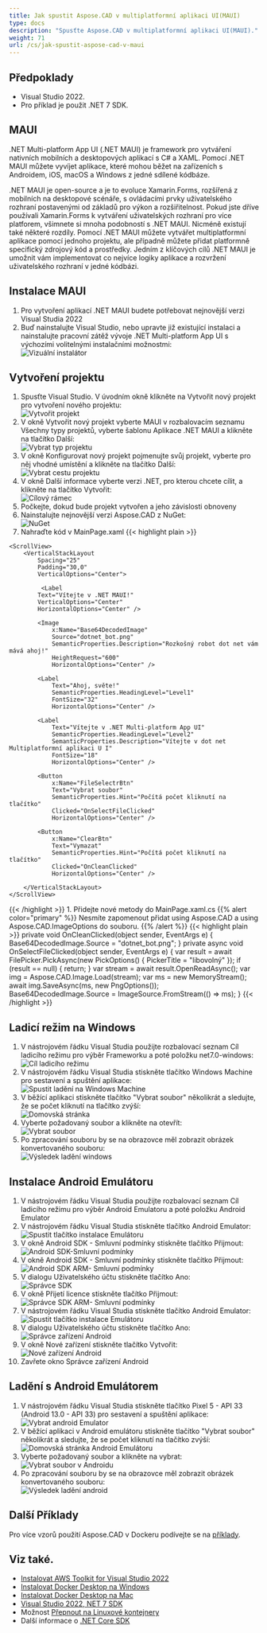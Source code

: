 ```yaml
---
title: Jak spustit Aspose.CAD v multiplatformní aplikaci UI(MAUI)
type: docs
description: "Spusťte Aspose.CAD v multiplatformní aplikaci UI(MAUI)."
weight: 71
url: /cs/jak-spustit-aspose-cad-v-maui
---
```


## Předpoklady
- Visual Studio 2022.
- Pro příklad je použit .NET 7 SDK.


## MAUI

.NET Multi-platform App UI (.NET MAUI) je framework pro vytváření nativních mobilních a desktopových aplikací s C# a XAML.
Pomocí .NET MAUI můžete vyvíjet aplikace, které mohou běžet na zařízeních s Androidem, iOS, macOS a Windows z jedné sdílené kódbáze.

.NET MAUI je open-source a je to evoluce Xamarin.Forms, rozšířená z mobilních na desktopové scénáře, s ovládacími prvky uživatelského rozhraní postavenými od základů pro výkon a rozšiřitelnost.
Pokud jste dříve používali Xamarin.Forms k vytváření uživatelských rozhraní pro více platforem, všimnete si mnoha podobností s .NET MAUI.
Nicméně existují také některé rozdíly.
Pomocí .NET MAUI můžete vytvářet multiplatformní aplikace pomocí jednoho projektu, ale případně můžete přidat platformně specifický zdrojový kód a prostředky.
Jedním z klíčových cílů .NET MAUI je umožnit vám implementovat co nejvíce logiky aplikace a rozvržení uživatelského rozhraní v jedné kódbázi.

## Instalace MAUI

1. Pro vytvoření aplikací .NET MAUI budete potřebovat nejnovější verzi Visual Studia 2022
1. Buď nainstalujte Visual Studio, nebo upravte již existující instalaci a nainstalujte pracovní zátěž vývoje .NET Multi-platform App UI s výchozími volitelnými instalačními možnostmi:<br>
![Vizuální instalátor](visual-installer.png)


## Vytvoření projektu

1. Spusťte Visual Studio. V úvodním okně klikněte na Vytvořit nový projekt pro vytvoření nového projektu:<br>
![Vytvořit projekt](create-project.png)<br>
1. V okně Vytvořit nový projekt vyberte MAUI v rozbalovacím seznamu Všechny typy projektů, vyberte šablonu Aplikace .NET MAUI a klikněte na tlačítko Další:<br>
![Vybrat typ projektu](select-project.png)<br>
1. V okně Konfigurovat nový projekt pojmenujte svůj projekt, vyberte pro něj vhodné umístění a klikněte na tlačítko Další:<br>
![Vybrat cestu projektu](select-project-path.png)<br>
1. V okně Další informace vyberte verzi .NET, pro kterou chcete cílit, a klikněte na tlačítko Vytvořit:<br>
![Cílový rámec](select-framework.png)<br>
1. Počkejte, dokud bude projekt vytvořen a jeho závislosti obnoveny
1. Nainstalujte nejnovější verzi Aspose.CAD z NuGet:<br>
![NuGet](nuget.png)<br>
1. Nahraďte kód v MainPage.xaml
{{< highlight plain >}}
<?xml version="1.0" encoding="utf-8" ?>
<ContentPage xmlns="http://schemas.microsoft.com/dotnet/2021/maui"
             xmlns:x="http://schemas.microsoft.com/winfx/2009/xaml"
             x:Class="MauiApp1.MainPage">

    <ScrollView>
        <VerticalStackLayout
            Spacing="25"
            Padding="30,0"
            VerticalOptions="Center">

             <Label 
            Text="Vítejte v .NET MAUI!"
            VerticalOptions="Center" 
            HorizontalOptions="Center" />

            <Image
                x:Name="Base64DecodedImage"
                Source="dotnet_bot.png"
                SemanticProperties.Description="Rozkošný robot dot net vám mává ahoj!"
                HeightRequest="600"
                HorizontalOptions="Center" />

            <Label
                Text="Ahoj, světe!"
                SemanticProperties.HeadingLevel="Level1"
                FontSize="32"
                HorizontalOptions="Center" />

            <Label
                Text="Vítejte v .NET Multi-platform App UI"
                SemanticProperties.HeadingLevel="Level2"
                SemanticProperties.Description="Vítejte v dot net Multiplatformní aplikaci U I"
                FontSize="18"
                HorizontalOptions="Center" />

            <Button
                x:Name="FileSelectrBtn"
                Text="Vybrat soubor"
                SemanticProperties.Hint="Počítá počet kliknutí na tlačítko"
                Clicked="OnSelectFileClicked"
                HorizontalOptions="Center" />

            <Button
                x:Name="ClearBtn"
                Text="Vymazat"
                SemanticProperties.Hint="Počítá počet kliknutí na tlačítko"
                Clicked="OnCleanClicked"
                HorizontalOptions="Center" />

        </VerticalStackLayout>
    </ScrollView>
</ContentPage>
{{< /highlight >}}
1. Přidejte nové metody do MainPage.xaml.cs
{{% alert color="primary" %}} 
Nesmíte zapomenout přidat using Aspose.CAD a using Aspose.CAD.ImageOptions do souboru.
{{% /alert %}}
{{< highlight plain >}}
private void OnCleanClicked(object sender, EventArgs e)
{
    Base64DecodedImage.Source = "dotnet_bot.png";
}
private async void OnSelectFileClicked(object sender, EventArgs e)
{
    var result = await FilePicker.PickAsync(new PickOptions()
    {
        PickerTitle = "libovolný"
    });
    if (result == null)
    {
        return;
    }
    var stream = await result.OpenReadAsync();
    var img = Aspose.CAD.Image.Load(stream);
    var ms = new MemoryStream();
    await img.SaveAsync(ms, new PngOptions());
    Base64DecodedImage.Source = ImageSource.FromStream(() => ms);
}
{{< /highlight >}}


## Ladicí režim na Windows

1. V nástrojovém řádku Visual Studia použijte rozbalovací seznam Cíl ladicího režimu pro výběr Frameworku a poté položku net7.0-windows:<br>
![Cíl ladicího režimu](windows-mode.png)<br>
1. V nástrojovém řádku Visual Studia stiskněte tlačítko Windows Machine pro sestavení a spuštění aplikace:<br>
![Spustit ladění na Windows Machine](windows-start-debug.png)<br>
1. V běžící aplikaci stiskněte tlačítko "Vybrat soubor" několikrát a sledujte, že se počet kliknutí na tlačítko zvýší:<br>
![Domovská stránka](windows-home-page.png)<br>
1. Vyberte požadovaný soubor a klikněte na otevřít:<br>
![Vybrat soubor](select-file.png)<br>
1. Po zpracování souboru by se na obrazovce měl zobrazit obrázek konvertovaného souboru:<br>
![Výsledek ladění windows](windows-result.png)


## Instalace Android Emulátoru

1. V nástrojovém řádku Visual Studia použijte rozbalovací seznam Cíl ladicího režimu pro výběr Android Emulatoru a poté položku Android Emulator
1. V nástrojovém řádku Visual Studia stiskněte tlačítko Android Emulator:<br>
![Spustit tlačítko instalace Emulátoru](start-install-emulator.png)<br>
1. V okně Android SDK - Smluvní podmínky stiskněte tlačítko Přijmout:<br>
![Android SDK-Smluvní podmínky](android-sdk-1.png)<br>
1. V okně Android SDK - Smluvní podmínky stiskněte tlačítko Přijmout:<br>
![Android SDK ARM- Smluvní podmínky](android-sdk-2.png)<br>
1. V dialogu Uživatelského účtu stiskněte tlačítko Ano:<br>
![Správce SDK](android-sdk-3.png)<br>
1. V okně Přijetí licence stiskněte tlačítko Přijmout:<br>
![Správce SDK ARM- Smluvní podmínky](android-sdk-4.png)<br>
1. V nástrojovém řádku Visual Studia stiskněte tlačítko Android Emulator:<br>
![Spustit tlačítko instalace Emulátoru](start-install-emulator.png)<br>
1. V dialogu Uživatelského účtu stiskněte tlačítko Ano:<br>
![Správce zařízení Android](android-device-manager.png)<br>
1. V okně Nové zařízení stiskněte tlačítko Vytvořit:<br>
![Nové zařízení Android](android-new-device.png)<br>
1. Zavřete okno Správce zařízení Android


## Ladění s Android Emulátorem

1. V nástrojovém řádku Visual Studia stiskněte tlačítko Pixel 5 - API 33 (Android 13.0 - API 33) pro sestavení a spuštění aplikace:<br>
![Vybrat android Emulator](select-android-emulator.png)<br>
1. V běžící aplikaci v Android emulátoru stiskněte tlačítko "Vybrat soubor" několikrát a sledujte, že se počet kliknutí na tlačítko zvýší:<br>
![Domovská stránka Android Emulátoru](android-home-page.png)<br>
1. Vyberte požadovaný soubor a klikněte na vybrat:<br>
![Vybrat soubor v Androidu](android-select-file.png)<br>
1. Po zpracování souboru by se na obrazovce měl zobrazit obrázek konvertovaného souboru:<br>
![Výsledek ladění android](android-result.png)


## Další Příklady

Pro více vzorů použití Aspose.CAD v Dockeru podívejte se na [příklady](https://github.com/aspose-cad/Aspose.CAD-Documentation).


## Viz také.

- [Instalovat AWS Toolkit for Visual Studio 2022](https://marketplace.visualstudio.com/items?itemName=AmazonWebServices.AWSToolkitforVisualStudio2022)
- [Instalovat Docker Desktop na Windows](https://docs.docker.com/docker-for-windows/install/)
- [Instalovat Docker Desktop na Mac](https://docs.docker.com/docker-for-mac/install/)
- [Visual Studio 2022, NET 7 SDK](https://docs.microsoft.com/en-us/dotnet/core/install/windows?tabs=net70#dependencies)
- Možnost [Přepnout na Linuxové kontejnery](https://docs.docker.com/docker-for-windows/#switch-between-windows-and-linux-containers)
- Další informace o [.NET Core SDK](https://hub.docker.com/_/microsoft-dotnet-sdk)

